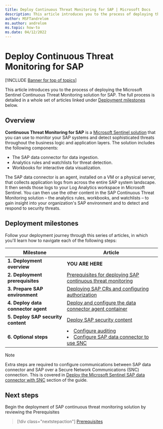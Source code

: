 ```yaml
---
title: Deploy Continuous Threat Monitoring for SAP | Microsoft Docs
description: This article introduces you to the process of deploying the Microsoft Sentinel Continuous Threat Monitoring solution for SAP.
author: MSFTandrelom
ms.author: andrelom
ms.topic: how-to
ms.date: 04/12/2022
---
```


# Deploy Continuous Threat Monitoring for SAP

[!INCLUDE [Banner for top of topics](../includes/banner.md)]

This article introduces you to the process of deploying the Microsoft Sentinel Continuous Threat Monitoring solution for SAP. The full process is detailed in a whole set of articles linked under [Deployment milestones](#deployment-milestones) below.

## Overview

**Continuous Threat Monitoring for SAP** is a [Microsoft Sentinel solution](../sentinel-solutions.md) that you can use to monitor your SAP systems and detect sophisticated threats throughout the business logic and application layers. The solution includes the following components:
- The SAP data connector for data ingestion.
- Analytics rules and watchlists for threat detection.
- Workbooks for interactive data visualization. 

The SAP data connector is an agent, installed on a VM or a physical server, that collects application logs from across the entire SAP system landscape. It then sends those logs to your Log Analytics workspace in Microsoft Sentinel. You can then use the other content in the SAP Continuous Threat Monitoring solution – the analytics rules, workbooks, and watchlists – to gain insight into your organization's SAP environment and to detect and respond to security threats.

## Deployment milestones

Follow your deployment journey through this series of articles, in which you'll learn how to navigate each of the following steps:

| Milestone | Article |
| --------- | ------- |
| **1. Deployment overview** | **YOU ARE HERE** |
| **2. Deployment prerequisites** | [Prerequisites for deploying SAP continuous threat monitoring](prerequisites-for-deploying-sap-continuous-threat-monitoring.md) |
| **3. Prepare SAP environment** | [Deploying SAP CRs and configuring authorization](preparing-sap.md) |
| **4. Deploy data connector agent** | [Deploy and configure the data connector agent container](deploy-data-connector-agent-container.md) |
| **5. Deploy SAP security content** | [Deploy SAP security content](deploy-sap-security-content.md)
| **6. Optional steps** | <li>[Configure auditing](configure-audit.md)<li>[Configure SAP data connector to use SNC](configure-snc.md)

> [!NOTE]
> Extra steps are required to configure communications between SAP data connector and SAP over a Secure Network Communications (SNC) connection. This is covered in [Deploy the Microsoft Sentinel SAP data connector with SNC](configure-snc.md) section of the guide.

## Next steps

Begin the deployment of SAP continuous threat monitoring solution by reviewing the Prerequisites
> [!div class="nextstepaction"]
> [Prerequisites](prerequisites-for-deploying-sap-continuous-threat-monitoring.md)
